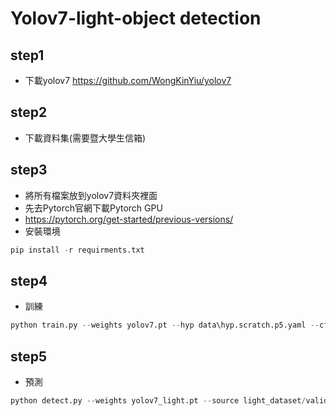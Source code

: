 # Yolov7-light-object detection

## step1
* 下載yolov7 https://github.com/WongKinYiu/yolov7

## step2
* 下載資料集(需要暨大學生信箱)

## step3
* 將所有檔案放到yolov7資料夾裡面
* 先去Pytorch官網下載Pytorch GPU
* https://pytorch.org/get-started/previous-versions/
* 安裝環境
```py
pip install -r requirments.txt
```
## step4
* 訓練
```py
python train.py --weights yolov7.pt --hyp data\hyp.scratch.p5.yaml --cfg yolov7-custom.yaml --data custom_data.yaml --img 640 --workers 1 --batch 4 --epochs 150 --name yolov7
```
## step5
* 預測
```py
python detect.py --weights yolov7_light.pt --source light_dataset/validation/images --name detect_light
```

